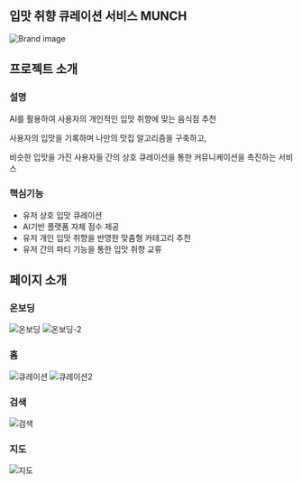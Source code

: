 ## 입맛 취향 큐레이션 서비스 MUNCH
![Brand image](https://github.com/vlmbuyd/MUNCH/assets/157789110/20f2959a-c3e0-413d-a7ef-2e27796a5ede)


## 프로젝트 소개

### 설명
AI를 활용하여 사용자의 개인적인 입맛 취향에 맞는 음식점 추천


사용자의 입맛을 기록하며 나만의 맛집 알고리즘을 구축하고,


비슷한 입맛을 가진 사용자들 간의 상호 큐레이션을 통한 커뮤니케이션을 촉진하는 서비스


### 핵심기능
+ 유저 상호 입맛 큐레이션
+ AI기반 플랫폼 자체 점수 제공
+ 유저 개인 입맛 취향을 반영한 맞춤형 카테고리 추천
+ 유저 간의 파티 기능을 통한 입맛 취향 교류



## 페이지 소개

### 온보딩
![온보딩](https://github.com/vlmbuyd/MUNCH/assets/157789110/9ccb74b1-cbdc-45fa-9f5e-262f5e1b5f65)
![온보딩-2](https://github.com/vlmbuyd/MUNCH/assets/157789110/dc80c2c8-e799-4e3e-b849-82bf26f98233)

### 홈
![큐레이션](https://github.com/vlmbuyd/MUNCH/assets/157789110/9298591c-2182-405b-b45c-1d8aaf35fff3)
![큐레이션2](https://github.com/vlmbuyd/MUNCH/assets/157789110/5acdbc1c-7642-4cc6-93b2-0ad55ec1a73d)

### 검색
![검색](https://github.com/vlmbuyd/MUNCH/assets/157789110/98cff03b-a96f-48ea-908f-ad9164a3a50d)

### 지도
![지도](https://github.com/vlmbuyd/MUNCH/assets/157789110/19614f19-7721-4387-836e-6508c66b1f45)

